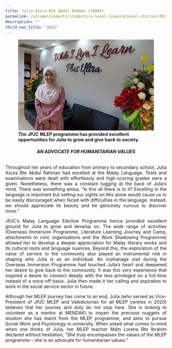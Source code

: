 ```yaml
---
title: Julia Azura Bte Abdul Rahman (19A04)
permalink: /accomplishments/students/a-level-inspirational-stories/2021/azura/
description: ""
third_nav_title: "2021"
---
```

<figure>
<img src="/images/Julia%20Azura%20Bte%20Abdul%20Rahman.jpg">
<figcaption><strong>The JPJC MLEP programme has provided excellent opportunities for Julia to grow and give back to society.</strong></figcaption>
</figure>

<div align=justify>
	
<center><h6><strong>AN ADVOCATE FOR HUMANITARIAN VALUES</strong></h6></center>
	
<p>
Throughout her years of education from primary to secondary school, Julia Azura Bte Abdul Rahman had excelled at the Malay Language. Tests and examinations were dealt with effortlessly and high-scoring grades were a given. Nonetheless, there was a constant tugging at the back of Julia’s mind. There was something amiss. “Is this all there is to it? Excelling in the language is important but setting our sights on this alone would cause us to be easily discouraged when faced with difficulties in the language. Instead, we should appreciate its beauty and be genuinely curious to discover more.”</p>

<p>
JPJC’s Malay Language Elective Programme hence provided excellent ground for Julia to grow and develop on. The wide range of activities (Overseas Immersion Programme, Literature Learning Journey and Camp, attachments to civic organisations and the Work Shadowing Programme) allowed her to develop a deeper appreciation for Malay literary works and its cultural roots and language nuances. Beyond this, the exploration of the value of service to the community also played an instrumental role in shaping who Julia is as an individual. An orphanage visit during the Overseas Immersion Programme had touched Julia’s heart and deepened her desire to give back to the community. It was this very experience that inspired a desire to connect deeply with the less privileged on a full-time instead of a once-off basis. Julia then made it her calling and aspiration to work in the social service sector in future.</p>

<p>
Although her MLEP journey has come to an end, Julia (who served as Vice-President of JPJC MLEP and Valedictorian for all MLEP centres in 2020) believes that her journey and duty do not stop here. She is looking to volunteer as a mentor at MENDAKI to impart the precious nuggets of wisdom she has learnt from the MLEP programme, and aims to pursue Social Work and Psychology in university. When asked what comes to mind when one thinks of Julia, her MLEP teacher Mdm Lorena Bte Ibrahim declared without hesitation, “She truly encompasses the values of the MLEP programme – she is an advocate for humanitarian values.”</p>